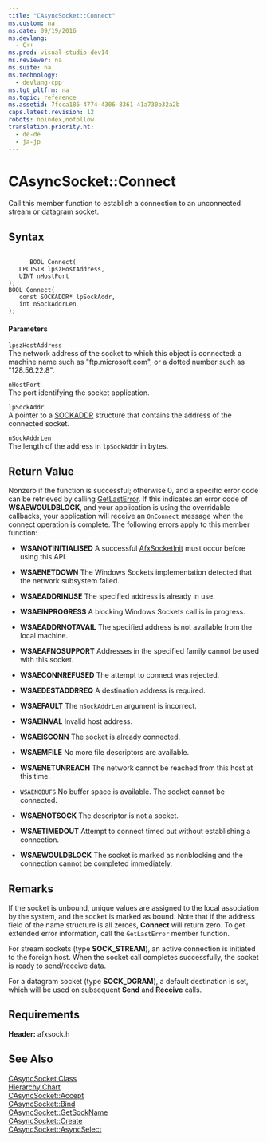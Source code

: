 ```yaml
---
title: "CAsyncSocket::Connect"
ms.custom: na
ms.date: 09/19/2016
ms.devlang: 
  - C++
ms.prod: visual-studio-dev14
ms.reviewer: na
ms.suite: na
ms.technology: 
  - devlang-cpp
ms.tgt_pltfrm: na
ms.topic: reference
ms.assetid: 7fcca186-4774-4306-8361-41a730b32a2b
caps.latest.revision: 12
robots: noindex,nofollow
translation.priority.ht: 
  - de-de
  - ja-jp
---
```

# CAsyncSocket::Connect
Call this member function to establish a connection to an unconnected stream or datagram socket.  
  
## Syntax  
  
```  
  
      BOOL Connect(  
   LPCTSTR lpszHostAddress,  
   UINT nHostPort   
);  
BOOL Connect(  
   const SOCKADDR* lpSockAddr,  
   int nSockAddrLen   
);  
```  
  
#### Parameters  
 `lpszHostAddress`  
 The network address of the socket to which this object is connected: a machine name such as "ftp.microsoft.com", or a dotted number such as "128.56.22.8".  
  
 `nHostPort`  
 The port identifying the socket application.  
  
 `lpSockAddr`  
 A pointer to a [SOCKADDR](../vs140/SOCKADDR-Structure.md) structure that contains the address of the connected socket.  
  
 `nSockAddrLen`  
 The length of the address in `lpSockAddr` in bytes.  
  
## Return Value  
 Nonzero if the function is successful; otherwise 0, and a specific error code can be retrieved by calling [GetLastError](../vs140/CAsyncSocket--GetLastError.md). If this indicates an error code of **WSAEWOULDBLOCK**, and your application is using the overridable callbacks, your application will receive an `OnConnect` message when the connect operation is complete. The following errors apply to this member function:  
  
-   **WSANOTINITIALISED** A successful [AfxSocketInit](../vs140/AfxSocketInit.md) must occur before using this API.  
  
-   **WSAENETDOWN** The Windows Sockets implementation detected that the network subsystem failed.  
  
-   **WSAEADDRINUSE** The specified address is already in use.  
  
-   **WSAEINPROGRESS** A blocking Windows Sockets call is in progress.  
  
-   **WSAEADDRNOTAVAIL** The specified address is not available from the local machine.  
  
-   **WSAEAFNOSUPPORT** Addresses in the specified family cannot be used with this socket.  
  
-   **WSAECONNREFUSED** The attempt to connect was rejected.  
  
-   **WSAEDESTADDRREQ** A destination address is required.  
  
-   **WSAEFAULT** The `nSockAddrLen` argument is incorrect.  
  
-   **WSAEINVAL** Invalid host address.  
  
-   **WSAEISCONN** The socket is already connected.  
  
-   **WSAEMFILE** No more file descriptors are available.  
  
-   **WSAENETUNREACH** The network cannot be reached from this host at this time.  
  
-   `WSAENOBUFS` No buffer space is available. The socket cannot be connected.  
  
-   **WSAENOTSOCK** The descriptor is not a socket.  
  
-   **WSAETIMEDOUT** Attempt to connect timed out without establishing a connection.  
  
-   **WSAEWOULDBLOCK** The socket is marked as nonblocking and the connection cannot be completed immediately.  
  
## Remarks  
 If the socket is unbound, unique values are assigned to the local association by the system, and the socket is marked as bound. Note that if the address field of the name structure is all zeroes, **Connect** will return zero. To get extended error information, call the `GetLastError` member function.  
  
 For stream sockets (type **SOCK_STREAM**), an active connection is initiated to the foreign host. When the socket call completes successfully, the socket is ready to send/receive data.  
  
 For a datagram socket (type **SOCK_DGRAM**), a default destination is set, which will be used on subsequent **Send** and **Receive** calls.  
  
## Requirements  
 **Header:** afxsock.h  
  
## See Also  
 [CAsyncSocket Class](../vs140/CAsyncSocket-Class.md)   
 [Hierarchy Chart](../vs140/Hierarchy-Chart.md)   
 [CAsyncSocket::Accept](../vs140/CAsyncSocket--Accept.md)   
 [CAsyncSocket::Bind](../vs140/CAsyncSocket--Bind.md)   
 [CAsyncSocket::GetSockName](../vs140/CAsyncSocket--GetSockName.md)   
 [CAsyncSocket::Create](../vs140/CAsyncSocket--Create.md)   
 [CAsyncSocket::AsyncSelect](../vs140/CAsyncSocket--AsyncSelect.md)